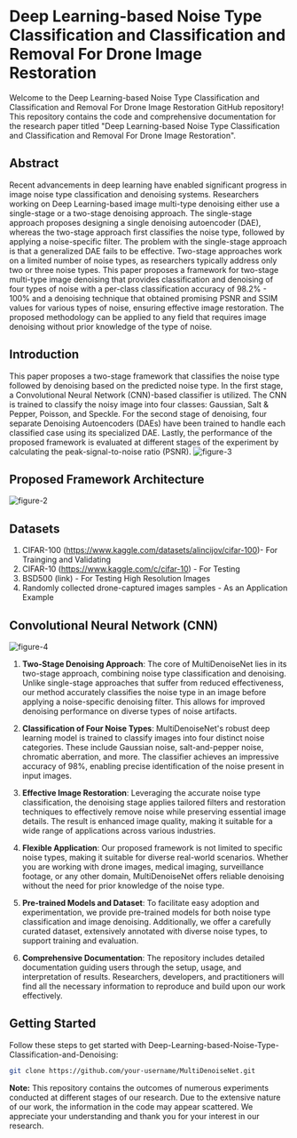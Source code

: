 # Deep Learning-based Noise Type Classification and Classification and Removal For Drone Image Restoration

Welcome to the Deep Learning-based Noise Type Classification and Classification and Removal For Drone Image Restoration GitHub repository! This repository contains the code and comprehensive documentation for the research paper titled "Deep Learning-based Noise Type Classification and Classification and Removal For Drone Image Restoration".

## Abstract

Recent advancements in deep learning have enabled significant progress in image noise type classification and denoising systems. Researchers working on Deep Learning-based image multi-type denoising either use a single-stage or a two-stage denoising approach. The single-stage approach proposes designing a single denoising autoencoder (DAE), whereas the two-stage approach first classifies the noise type, followed by applying a noise-specific filter. The problem with the single-stage approach is that a generalized DAE fails to be effective. Two-stage approaches work on a limited number of noise types, as researchers typically address only two or three noise types. This paper proposes a framework for two-stage multi-type image denoising that provides classification and denoising of four types of noise with a per-class classification accuracy of 98.2% - 100% and a denoising technique that obtained promising PSNR and SSIM values for various types of noise, ensuring effective image restoration. The proposed methodology can be applied to any field that requires image denoising without prior knowledge of the type of noise.

## Introduction

This paper proposes a two-stage framework that classifies the noise type
followed by denoising based on the predicted noise type. In the first stage, a Convolutional Neural Network (CNN)-based classifier is utilized. The CNN is trained to classify the noisy image into four classes: Gaussian, Salt & Pepper, Poisson, and Speckle. For the second stage of denoising, four separate Denoising Autoencoders (DAEs) have been trained to handle each classified case using its specialized DAE. Lastly, the performance of the proposed framework is evaluated at different stages of the experiment by calculating the peak-signal-to-noise ratio (PSNR).
![figure-3](https://github.com/waqar-ahmed51/Deep-Learning-based-Noise-Type-Classification-and-Denoising-Github-Code-Repository/assets/54082156/8cd0b2ca-1a71-43af-861a-8c3cd4851074)

## Proposed Framework Architecture
![figure-2](https://github.com/waqar-ahmed51/Deep-Learning-based-Noise-Type-Classification-and-Denoising-Github-Code-Repository/assets/54082156/397a2b11-af49-4b40-84bc-b296d9e3cccb)


## Datasets
1. CIFAR-100 (https://www.kaggle.com/datasets/alincijov/cifar-100)- For Trainging and Validating 
2. CIFAR-10 (https://www.kaggle.com/c/cifar-10) - For Testing
3. BSD500 (link) - For Testing High Resolution Images
4. Randomly collected drone-captured images samples - As an Application Example

## Convolutional Neural Network (CNN)
![figure-4](https://github.com/waqar-ahmed51/Deep-Learning-based-Noise-Type-Classification-and-Denoising-Github-Code-Repository/assets/54082156/07e83583-f7c6-4519-936b-337ed0428679)

1. **Two-Stage Denoising Approach**: The core of MultiDenoiseNet lies in its two-stage approach, combining noise type classification and denoising. Unlike single-stage approaches that suffer from reduced effectiveness, our method accurately classifies the noise type in an image before applying a noise-specific denoising filter. This allows for improved denoising performance on diverse types of noise artifacts.

2. **Classification of Four Noise Types**: MultiDenoiseNet's robust deep learning model is trained to classify images into four distinct noise categories. These include Gaussian noise, salt-and-pepper noise, chromatic aberration, and more. The classifier achieves an impressive accuracy of 98%, enabling precise identification of the noise present in input images.

3. **Effective Image Restoration**: Leveraging the accurate noise type classification, the denoising stage applies tailored filters and restoration techniques to effectively remove noise while preserving essential image details. The result is enhanced image quality, making it suitable for a wide range of applications across various industries.

4. **Flexible Application**: Our proposed framework is not limited to specific noise types, making it suitable for diverse real-world scenarios. Whether you are working with drone images, medical imaging, surveillance footage, or any other domain, MultiDenoiseNet offers reliable denoising without the need for prior knowledge of the noise type.

5. **Pre-trained Models and Dataset**: To facilitate easy adoption and experimentation, we provide pre-trained models for both noise type classification and image denoising. Additionally, we offer a carefully curated dataset, extensively annotated with diverse noise types, to support training and evaluation.

6. **Comprehensive Documentation**: The repository includes detailed documentation guiding users through the setup, usage, and interpretation of results. Researchers, developers, and practitioners will find all the necessary information to reproduce and build upon our work effectively.

## Getting Started

Follow these steps to get started with Deep-Learning-based-Noise-Type-Classification-and-Denoising:

```bash
git clone https://github.com/your-username/MultiDenoiseNet.git


```



**Note:** This repository contains the outcomes of numerous experiments conducted at different stages of our research. Due to the extensive nature of our work, the information in the code may appear scattered. We appreciate your understanding and thank you for your interest in our research.
